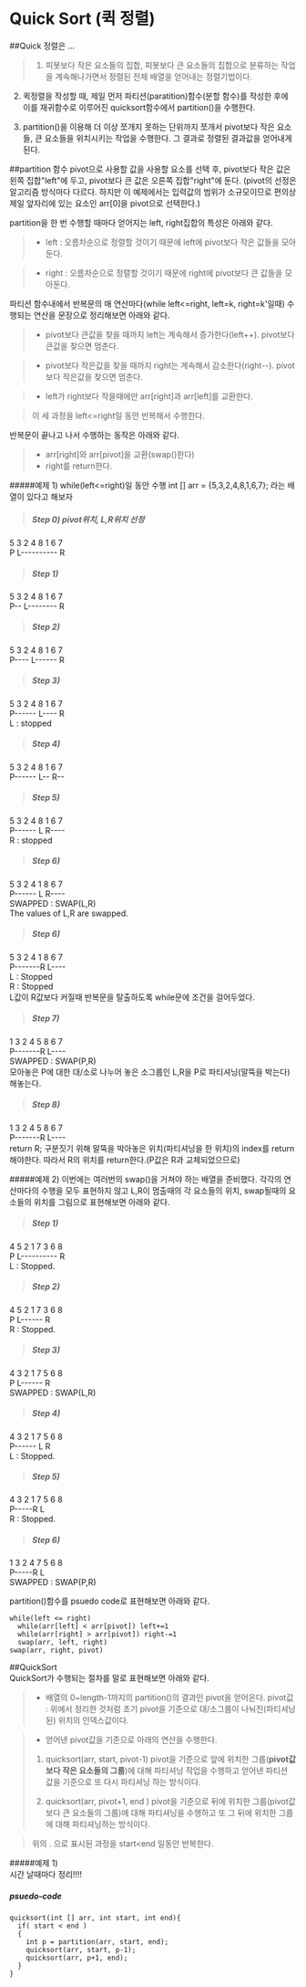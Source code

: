 Quick Sort (퀵 정렬)
===

##Quick 정렬은 ...
>1. 피봇보다 작은 요소들의 집합, 피봇보다 큰 요소들의 집합으로 분류하는 작업을 계속해나가면서 정렬된 전체 배열을 얻어내는 정렬기법이다.
>
2. 퀵정렬을 작성할 때, 제일 먼저 파티션(paratition)함수(분할 함수)를 작성한 후에 이를 재귀함수로 이루어진 quicksort함수에서 partition()을 수행한다.
>
3. partition()을 이용해 더 이상 쪼개지 못하는 단위까지 쪼개서 pivot보다 작은 요소들, 큰 요소들을 위치시키는 작업을 수행한다. 그 결과로 정렬된 결과값을 얻어내게 된다.

##partition 함수
pivot으로 사용할 값을 사용할 요소를 선택 후, pivot보다 작은 값은 왼쪽 집합"left"에 두고, pivot보다 큰 값은 오른쪽 집합"right"에 둔다.
(pivot의 선정은 알고리즘 방식마다 다르다. 하지만 이 예제에서는 입력값의 범위가 소규모이므로 편의상 제일 앞자리에 있는 요소인 arr[0]을 pivot으로 선택한다.)

partition을 한 번 수행할 때마다 얻어지는 left, right집합의 특성은 아래와 같다.
> * left : 오름차순으로 정렬할 것이기 때문에 left에 pivot보다 작은 값들을 모아둔다.

> * right : 오름차순으로 정렬할 것이기 때문에 right에 pivot보다 큰 값들을 모아둔다.

파티션 함수내에서 반복문의 매 연산마다(while left<=right, left=k, right=k'일때) 수행되는 연산을 문장으로 정리해보면 아래와 같다.
> * pivot보다 큰값을 찾을 때까지 left는 계속해서 증가한다(left++). pivot보다 큰값을 찾으면 멈춘다.

> * pivot보다 작은값을 찾을 때까지 right는 계속해서 감소한다(right--). pivot보다 작은값을 찾으면 멈춘다.

> * left가 right보다 작을때에만 arr[right]과 arr[left]를 교환한다.

> 이 세 과정을 left<=right일 동안 반복해서 수행한다.   

반복문이 끝나고 나서 수행하는 동작은 아래와 같다.
> * arr[right]와 arr[pivot]을 교환(swap()한다)
> * right를 return한다.

#####예제 1) while(left<=right)일 동안 수행
int [] arr = {5,3,2,4,8,1,6,7}; 라는 배열이 있다고 해보자
> ##### Step 0) pivot위치, L,R위치 선정
5 3 2 4 8 1 6 7  
P L---------- R

> ##### Step 1)
5 3 2 4 8 1 6 7  
P-- L-------- R

> ##### Step 2)
5 3 2 4 8 1 6 7  
P---- L------ R

> ##### Step 3)
5 3 2 4 8 1 6 7  
P------ L---- R  
L : stopped  

> ##### Step 4)
5 3 2 4 8 1 6 7  
P------ L-- R--  

> ##### Step 5)
5 3 2 4 8 1 6 7  
P------ L R----  
R : stopped  

> ##### Step 6)
5 3 2 4 1 8 6 7  
P------ L R----  
SWAPPED : SWAP(L,R)  
The values of L,R are swapped.  

> ##### Step 6)
5 3 2 4 1 8 6 7  
P-------R L----  
L : Stopped  
R : Stopped  
L값이 R값보다 커질때 반복문을 탈출하도록 while문에 조건을 걸어두었다.

> ##### Step 7)
1 3 2 4 5 8 6 7  
P-------R L----  
SWAPPED : SWAP(P,R)  
모아놓은 P에 대한 대/소로 나누어 놓은 소그룹인 L,R을 P로 파티셔닝(말뚝을 박는다)해놓는다.

> ##### Step 8)
1 3 2 4 5 8 6 7  
P-------R L----  
return R;
구분짓기 위해 말뚝을 박아놓은 위치(파티셔닝을 한 위치)의 index를 return해야한다. 따라서 R의 위치를 return한다.(P값은 R과 교체되었으므로)


#####예제 2)
이번에는 여러번의 swap()을 거쳐야 하는 배열을 준비했다. 각각의 연산마다의 수행을 모두 표현하지 않고 L,R이 멈출때의 각 요소들의 위치, swap될때의 요소들의 위치를 그림으로 표현해보면 아래와 같다.  
>##### Step 1)
4 5 2 1 7 3 6 8  
P L---------- R  
L : Stopped.

>##### Step 2)
4 5 2 1 7 3 6 8  
P L------ R  
R : Stopped.

>##### Step 3)
4 3 2 1 7 5 6 8  
P L------ R  
SWAPPED : SWAP(L,R)

>##### Step 4)
4 3 2 1 7 5 6 8  
P------ L R  
L : Stopped.

>##### Step 5)
4 3 2 1 7 5 6 8  
P-----R L  
R : Stopped.

>##### Step 6)
1 3 2 4 7 5 6 8  
P-----R L  
SWAPPED : SWAP(P,R)

partition()함수를 psuedo code로 표현해보면 아래와 같다.
```{.java}
while(left <= right)
  while(arr[left] < arr[pivot]) left+=1
  while(arr[right] > arr[pivot]) right-=1
  swap(arr, left, right)
swap(arr, right, pivot)
```
##QuickSort  
QuickSort가 수행되는 절차를 말로 표현해보면 아래와 같다.
> * 배열의 0~length-1까지의 partition()의 결과인 pivot을 얻어온다.
   pivot값 : 위에서 정리한 것처럼 초기 pivot을 기준으로 대/소그룹이 나눠진(파티셔닝된) 위치의 인덱스값이다.
   
> * 얻어낸 pivot값을 기준으로 아래의 연산을 수행한다.
>  1) quicksort(arr, start, pivot-1)
>   pivot을 기준으로 앞에 위치한 그룹(<b>pivot값 보다 작은 요소들의 그룹</b>)에 대해 파티셔닝 작업을 수행하고 얻어낸 파티션 값을 기준으로 또 다시 파티셔닝 하는 방식이다.
>   
>  2) quicksort(arr, pivot+1, end )
>  pivot을 기준으로 뒤에 위치한 그룹(pivot값보다 큰 요소들의 그룹)에 대해 파티셔닝을 수행하고 또 그 뒤에 위치한 그룹에 대해 파티셔닝하는 방식이다.

> 위의 . 으로 표시된 과정을 start<end 일동안 반복한다.

#####예제 1)  
시간 날때마다 정리!!!!

##### psuedo-code
```{.java}
quicksort(int [] arr, int start, int end){
  if( start < end )
  {
    int p = partition(arr, start, end);
    quicksort(arr, start, p-1);
    quicksort(arr, p+1, end);
  }
}
```









